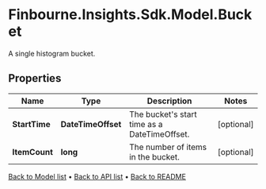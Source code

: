 # Finbourne.Insights.Sdk.Model.Bucket
A single histogram bucket.

## Properties

Name | Type | Description | Notes
------------ | ------------- | ------------- | -------------
**StartTime** | **DateTimeOffset** | The bucket&#39;s start time as a DateTimeOffset. | [optional] 
**ItemCount** | **long** | The number of items in the bucket. | [optional] 

[Back to Model list](../README.md#documentation-for-models) &#8226; [Back to API list](../README.md#documentation-for-api-endpoints) &#8226; [Back to README](../README.md)

